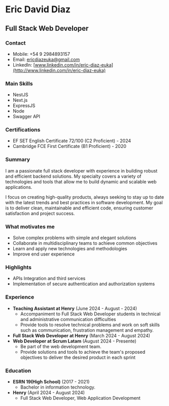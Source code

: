 # Eric David Diaz

## Full Stack Web Developer
  
### Contact

* Mobile: +54 9 2984893157
* Email: [ericdiazeuka@gmail.com](mailto:ericdiazeuka@gmail.com)
* LinkedIn: [www.linkedin.com/in/eric-diaz-euka](http://www.linkedin.com/in/eric-diaz-euka)

### Main Skills

* NestJS
* Next.js
* ExpressJS
* Node
* Swagger API

### Certifications

* EF SET English Certificate 72/100 (C2 Proficient) - 2024
* Cambridge FCE First Certificate (B1 Proficient) - 2020

### Summary

I am a passionate full stack developer with experience in building robust and efficient backend solutions. My specialty covers a variety of technologies and tools that allow me to build dynamic and scalable web applications.

I focus on creating high-quality products, always seeking to stay up to date with the latest trends and best practices in software development. My goal is to deliver clean, maintainable and efficient code, ensuring customer satisfaction and project success.

### What motivates me

* Solve complex problems with simple and elegant solutions
* Collaborate in multidisciplinary teams to achieve common objectives
* Learn and apply new technologies and methodologies
* Improve end user experience

### Highlights

* APIs Integration and third services
* Implementation of secure authentication and authorization systems

### Experience

* **Teaching Assistant at Henry** (June 2024 - August - 2024) 
	+ Accompaniment to Full Stack Web Developer students in technical and administrative communication difficulties
	+ Provide tools to resolve technical problems and work on soft skills such as communication, frustration management and empathy.
* **Full Stack Web Developer at Henry** (March 2024 - August 2024)
* **Web Developer at Scrum Latam** (August 2024 - Presente)
	+ Be part of the web development team.
	+ Provide solutions and tools to achieve the team's proposed objectives to deliver the desired product in each sprint

### Education

* **ESRN 19(High School)** (2017 - 2021)
	+ Bachelor in information technology.
* **Henry** (April 2024 - August 2024)
	+ Full Stack Web Developer, Web Application Development
